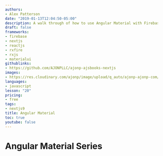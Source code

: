 ```yaml
---
authors:
- Alex Patterson
date: "2019-01-13T12:04:50-05:00"
description: A walk through of how to use Angular Material with Firebase.
draft: false
frameworks:
- firebase
- nextjs
- reactjs
- rxfire
- rxjs
- materialui
githublinks:
- https://github.com/AJONPLLC/ajonp-ajsbooks-nextjs
images:
- https://res.cloudinary.com/ajonp/image/upload/q_auto/ajonp-ajonp-com/courses/angularmaterial/Angular_Material.png
languages:
- javascript
lesson: "20"
pricing:
- free
tags:
- nextjs9
title: Angular Material
toc: true
youtube: false
---
```


# Angular Material Series